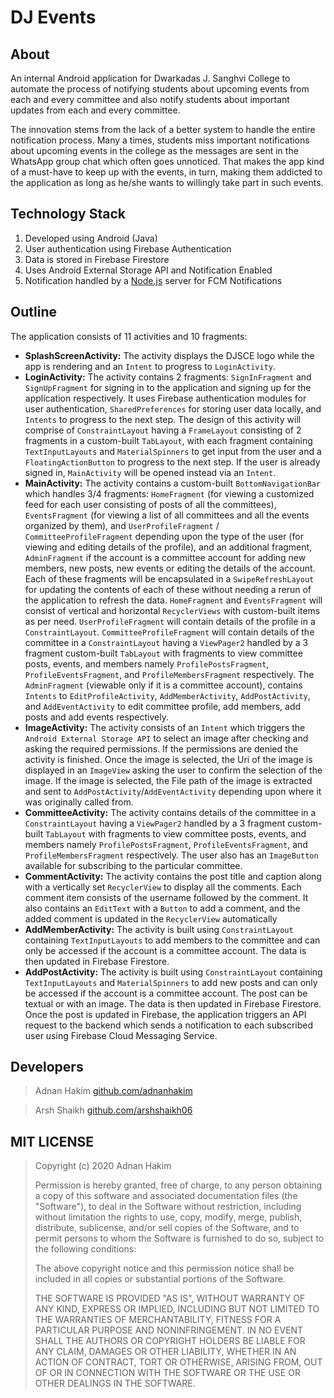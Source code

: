 # DJ Events

## About

An internal Android application for Dwarkadas J. Sanghvi College to automate the process of notifying students about upcoming events from each and every committee and also notify students about important updates from each and every committee.

The innovation stems from the lack of a better system to handle the entire notification process. Many a times, students miss important notifications about upcoming events in the college as the messages are sent in the WhatsApp group chat which often goes unnoticed. That makes the app kind of a must-have to keep up with the events, in turn, making them addicted to the application as long as he/she wants to willingly take part in such events.

## Technology Stack

1. Developed using Android (Java)
1. User authentication using Firebase Authentication
1. Data is stored in Firebase Firestore
1. Uses Android External Storage API and Notification Enabled
1. Notification handled by a [Node.js](https://github.com/arshshaikh06/dj-events-admin) server for FCM Notifications

## Outline

The application consists of 11 activities and 10 fragments:
- **SplashScreenActivity:** The activity displays the DJSCE logo while the app is rendering and an `Intent` to progress to `LoginActivity`.
- **LoginActivity:** The activity contains 2 fragments: `SignInFragment` and `SignUpFragment` for signing in to the application and signing up for the application respectively. It uses Firebase authentication modules for user authentication, `SharedPreferences` for storing user data locally, and `Intents` to progress to the next step. The design of this activity will comprise of `ConstraintLayout` having a `FrameLayout` consisting of 2 fragments in a custom-built `TabLayout`, with each fragment containing `TextInputLayouts` and `MaterialSpinners` to get input from the user and a `FloatingActionButton` to progress to the next step. If the user is already signed in, `MainActivity` will be opened instead via an `Intent`.
- **MainActivity:** The activity contains a custom-built `BottomNavigationBar` which handles 3/4 fragments: `HomeFragment` (for viewing a customized feed for each user consisting of posts of all the committees), `EventsFragment` (for viewing a list of all committees and all the events organized by them), and `UserProfileFragment` / `CommitteeProfileFragment` depending upon the type of the user (for viewing and editing details of the profile), and an additional fragment, `AdminFragment` if the account is a committee account for adding new members, new posts, new events or editing the details of the account. Each of these fragments will be encapsulated in a `SwipeRefreshLayout` for updating the contents of each of these without needing a rerun of the application to refresh the data. `HomeFragment` and `EventsFragment` will consist of vertical and horizontal `RecyclerViews` with custom-built items as per need. `UserProfileFragment` will contain details of the profile in a `ConstraintLayout`. `CommitteeProfileFragment` will contain details of the committee in a `ConstraintLayout` having a `ViewPager2` handled by a 3 fragment custom-built `TabLayout` with fragments to view committee posts, events, and members namely `ProfilePostsFragment`, `ProfileEventsFragment`, and `ProfileMembersFragment` respectively. The `AdminFragment` (viewable only if it is a committee account), contains `Intents` to `EditProfileActivity`, `AddMemberActivity`, `AddPostActivity`, and `AddEventActivity` to edit committee profile, add members, add posts and add events respectively.
- **ImageActivity:** The activity consists of an `Intent` which triggers the `Android External Storage API` to select an image after checking and asking the required permissions. If the permissions are denied the activity is finished. Once the image is selected, the Uri of the image is displayed in an `ImageView` asking the user to confirm the selection of the image. If the image is selected, the File path of the image is extracted and sent to `AddPostActivity`/`AddEventActivity` depending upon where it was originally called from.
- **CommitteeActivity:** The activity contains details of the committee in a `ConstraintLayout` having a `ViewPager2` handled by a 3 fragment custom-built `TabLayout` with fragments to view committee posts, events, and members namely `ProfilePostsFragment`, `ProfileEventsFragment`, and `ProfileMembersFragment` respectively. The user also has an `ImageButton` available for subscribing to the particular committee.
- **CommentActivity:** The activity contains the post title and caption along with a vertically set `RecyclerView` to display all the comments. Each comment item consists of the username followed by the comment. It also contains an `EditText` with a `Button` to add a comment, and the added comment is updated in the `RecyclerView` automatically
- **AddMemberActivity:** The activity is built using `ConstraintLayout` containing `TextInputLayouts` to add members to the committee and can only be accessed if the account is a committee account. The data is then updated in Firebase Firestore. 
- **AddPostActivity:** The activity is built using `ConstraintLayout` containing `TextInputLayouts` and `MaterialSpinners` to add new posts and can only be accessed if the account is a committee account. The post can be textual or with an image. The data is then updated in Firebase Firestore. Once the post is updated in Firebase, the application triggers an API request to the backend which sends a notification to each subscribed user using Firebase Cloud Messaging Service.


## Developers

> Adnan Hakim
> [github.com/adnanhakim](https://github.com/adnanhakim)

> Arsh Shaikh
> [github.com/arshshaikh06](https://github.com/arshshaikh06)

## MIT LICENSE

> Copyright (c) 2020 Adnan Hakim
>
> Permission is hereby granted, free of charge, to any person obtaining a copy
> of this software and associated documentation files (the "Software"), to deal
> in the Software without restriction, including without limitation the rights
> to use, copy, modify, merge, publish, distribute, sublicense, and/or sell
> copies of the Software, and to permit persons to whom the Software is
> furnished to do so, subject to the following conditions:
>
> The above copyright notice and this permission notice shall be included in all
> copies or substantial portions of the Software.
>
> THE SOFTWARE IS PROVIDED "AS IS", WITHOUT WARRANTY OF ANY KIND, EXPRESS OR
> IMPLIED, INCLUDING BUT NOT LIMITED TO THE WARRANTIES OF MERCHANTABILITY,
> FITNESS FOR A PARTICULAR PURPOSE AND NONINFRINGEMENT. IN NO EVENT SHALL THE
> AUTHORS OR COPYRIGHT HOLDERS BE LIABLE FOR ANY CLAIM, DAMAGES OR OTHER
> LIABILITY, WHETHER IN AN ACTION OF CONTRACT, TORT OR OTHERWISE, ARISING FROM,
> OUT OF OR IN CONNECTION WITH THE SOFTWARE OR THE USE OR OTHER DEALINGS IN THE
> SOFTWARE.
